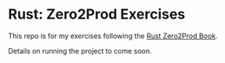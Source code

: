 Rust: Zero2Prod Exercises
=========================

This repo is for my exercises following the [Rust Zero2Prod Book](https://www.zero2prod.com).

Details on running the project to come soon.
